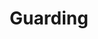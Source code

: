 --- 
title: "Guarding"
publishdate: "2019-9-17T16:48:46+02:00"
src: "https://365manga.net/manga/guarding"
image: "https://data.365manga.net/images/thumbnails/1825-guarding.jpg"
description: "From Easy Going Scans: Lin Xiaoyou, childhood friend of Xi Yu, died at the age of 14, but her spirit refused to pass onto the afterlife. Instead, she stuck around and became Yu's 'guardian angel' due to a promise she made to him. Under Xiaoyou's constant guarding, Yu hasn't had a single girlfriend even though he's already 24. Being in a proper relationship has become his goal in life, but…"
---